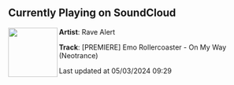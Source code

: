 ## Currently Playing on SoundCloud

[<img align="left" width="100" src="https://i1.sndcdn.com/artworks-yuyLqxnTT2SKRv0y-bKSvwg-t500x500.jpg">](https://soundcloud.com/rave_alert/premiere-emo-rollercoaster-on-my-way-neotrance?in=saxurn/sets/tmp2/)

**Artist**: Rave Alert 

**Track**: [PREMIERE] Emo Rollercoaster - On My Way (Neotrance)

Last updated at 05/03/2024 09:29
